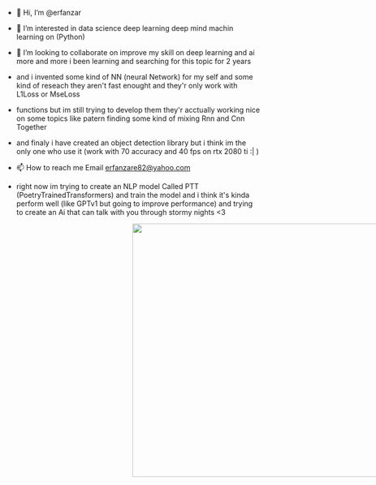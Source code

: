 - 👋 Hi, I’m @erfanzar
- 👀 I’m interested in data science deep learning deep mind machin learning on (Python)
- 💞️ I’m looking to collaborate on improve my skill on deep learning and ai more and more i been learning and searching for this topic for 2 years
-   and i invented some kind of NN (neural Network) for my self and some kind of reseach they aren't fast enought and they'r only work with L1Loss or MseLoss
-   functions but im still trying to develop them they'r acctually working nice on some topics like patern finding some kind of mixing Rnn and Cnn Together
-   and finaly i have created an object detection library but i think im the only one who use it (work with 70 accuracy and 40 fps on rtx 2080 ti :| )
- 📫 How to reach me Email erfanzare82@yahoo.com

- right now im trying to create an NLP model Called PTT (PoetryTrainedTransformers) and train the model and i think it's kinda perform well (like GPTv1 but going to improve performance) and trying to create an Ai that can talk with you through stormy nights <3
<div align="center">
<img style="margin-left:50%" width='100%' height="500px" src='https://blenderartists.org/uploads/default/original/4X/f/7/f/f7f97be24ef847952438002eddf0267635e30abf.jpeg'/>

</div>

